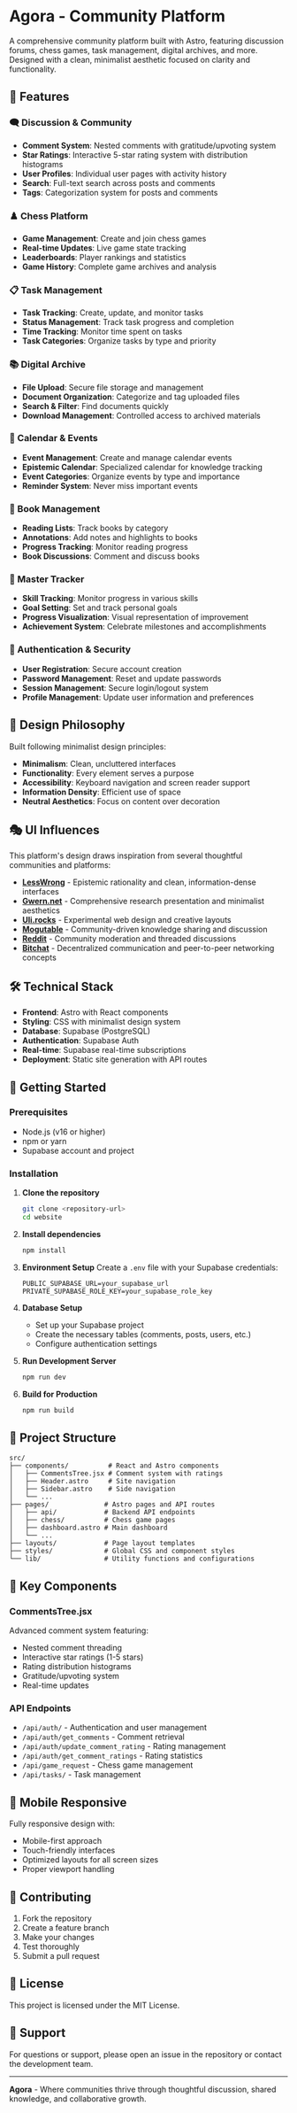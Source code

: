 # Agora - Community Platform

A comprehensive community platform built with Astro, featuring discussion forums, chess games, task management, digital archives, and more. Designed with a clean, minimalist aesthetic focused on clarity and functionality.

## 🌟 Features

### 🗨️ Discussion & Community
- **Comment System**: Nested comments with gratitude/upvoting system
- **Star Ratings**: Interactive 5-star rating system with distribution histograms
- **User Profiles**: Individual user pages with activity history
- **Search**: Full-text search across posts and comments
- **Tags**: Categorization system for posts and comments

### ♟️ Chess Platform
- **Game Management**: Create and join chess games
- **Real-time Updates**: Live game state tracking
- **Leaderboards**: Player rankings and statistics
- **Game History**: Complete game archives and analysis

### 📋 Task Management
- **Task Tracking**: Create, update, and monitor tasks
- **Status Management**: Track task progress and completion
- **Time Tracking**: Monitor time spent on tasks
- **Task Categories**: Organize tasks by type and priority

### 📚 Digital Archive
- **File Upload**: Secure file storage and management
- **Document Organization**: Categorize and tag uploaded files
- **Search & Filter**: Find documents quickly
- **Download Management**: Controlled access to archived materials

### 📅 Calendar & Events
- **Event Management**: Create and manage calendar events
- **Epistemic Calendar**: Specialized calendar for knowledge tracking
- **Event Categories**: Organize events by type and importance
- **Reminder System**: Never miss important events

### 📖 Book Management
- **Reading Lists**: Track books by category
- **Annotations**: Add notes and highlights to books
- **Progress Tracking**: Monitor reading progress
- **Book Discussions**: Comment and discuss books

### 🎯 Master Tracker
- **Skill Tracking**: Monitor progress in various skills
- **Goal Setting**: Set and track personal goals
- **Progress Visualization**: Visual representation of improvement
- **Achievement System**: Celebrate milestones and accomplishments

### 🔐 Authentication & Security
- **User Registration**: Secure account creation
- **Password Management**: Reset and update passwords
- **Session Management**: Secure login/logout system
- **Profile Management**: Update user information and preferences

## 🎨 Design Philosophy

Built following minimalist design principles:
- **Minimalism**: Clean, uncluttered interfaces
- **Functionality**: Every element serves a purpose
- **Accessibility**: Keyboard navigation and screen reader support
- **Information Density**: Efficient use of space
- **Neutral Aesthetics**: Focus on content over decoration

## 🎭 UI Influences

This platform's design draws inspiration from several thoughtful communities and platforms:

- **[LessWrong](https://lesswrong.com/)** - Epistemic rationality and clean, information-dense interfaces
- **[Gwern.net](https://gwern.net/)** - Comprehensive research presentation and minimalist aesthetics
- **[Uli.rocks](https://uli.rocks/)** - Experimental web design and creative layouts
- **[Mogutable](https://mogutable.com/)** - Community-driven knowledge sharing and discussion
- **[Reddit](https://reddit.com/)** - Community moderation and threaded discussions
- **[Bitchat](https://bitchats.app/)** - Decentralized communication and peer-to-peer networking concepts

## 🛠️ Technical Stack

- **Frontend**: Astro with React components
- **Styling**: CSS with minimalist design system
- **Database**: Supabase (PostgreSQL)
- **Authentication**: Supabase Auth
- **Real-time**: Supabase real-time subscriptions
- **Deployment**: Static site generation with API routes

## 🚀 Getting Started

### Prerequisites
- Node.js (v16 or higher)
- npm or yarn
- Supabase account and project

### Installation

1. **Clone the repository**
   ```bash
   git clone <repository-url>
   cd website
   ```

2. **Install dependencies**
   ```bash
   npm install
   ```

3. **Environment Setup**
   Create a `.env` file with your Supabase credentials:
   ```env
   PUBLIC_SUPABASE_URL=your_supabase_url
   PRIVATE_SUPABASE_ROLE_KEY=your_supabase_role_key
   ```

4. **Database Setup**
   - Set up your Supabase project
   - Create the necessary tables (comments, posts, users, etc.)
   - Configure authentication settings

5. **Run Development Server**
   ```bash
   npm run dev
   ```

6. **Build for Production**
   ```bash
   npm run build
   ```

## 📁 Project Structure

```
src/
├── components/          # React and Astro components
│   ├── CommentsTree.jsx # Comment system with ratings
│   ├── Header.astro     # Site navigation
│   ├── Sidebar.astro    # Side navigation
│   └── ...
├── pages/              # Astro pages and API routes
│   ├── api/            # Backend API endpoints
│   ├── chess/          # Chess game pages
│   ├── dashboard.astro # Main dashboard
│   └── ...
├── layouts/            # Page layout templates
├── styles/             # Global CSS and component styles
└── lib/                # Utility functions and configurations
```

## 🔧 Key Components

### CommentsTree.jsx
Advanced comment system featuring:
- Nested comment threading
- Interactive star ratings (1-5 stars)
- Rating distribution histograms
- Gratitude/upvoting system
- Real-time updates

### API Endpoints
- `/api/auth/` - Authentication and user management
- `/api/auth/get_comments` - Comment retrieval
- `/api/auth/update_comment_rating` - Rating management
- `/api/auth/get_comment_ratings` - Rating statistics
- `/api/game_request` - Chess game management
- `/api/tasks/` - Task management

## 📱 Mobile Responsive

Fully responsive design with:
- Mobile-first approach
- Touch-friendly interfaces
- Optimized layouts for all screen sizes
- Proper viewport handling

## 🎯 Contributing

1. Fork the repository
2. Create a feature branch
3. Make your changes
4. Test thoroughly
5. Submit a pull request

## 📄 License

This project is licensed under the MIT License.

## 🤝 Support

For questions or support, please open an issue in the repository or contact the development team.

---

**Agora** - Where communities thrive through thoughtful discussion, shared knowledge, and collaborative growth.
